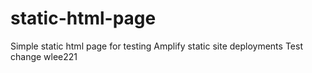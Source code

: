# static-html-page
Simple static html page for testing Amplify static site deployments
Test change wlee221

